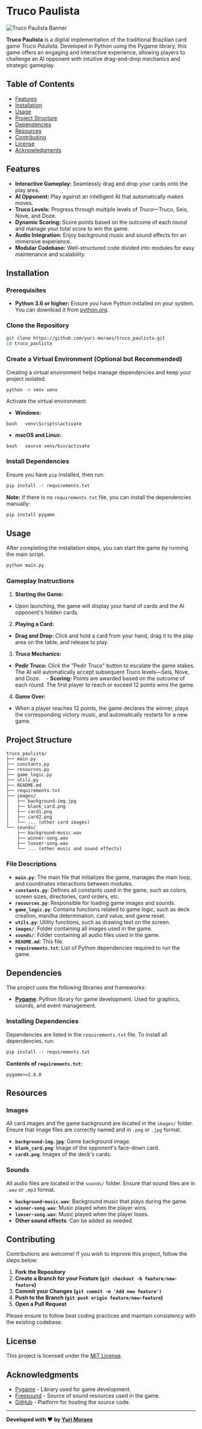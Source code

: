 # Truco Paulista

![Truco Paulista Banner](images/clubs_4.png)

**Truco Paulista** is a digital implementation of the traditional Brazilian card game _Truco Paulista_. Developed in Python using the Pygame library, this game offers an engaging and interactive experience, allowing players to challenge an AI opponent with intuitive drag-and-drop mechanics and strategic gameplay.

## Table of Contents

- [Features](#features)
- [Installation](#installation)
- [Usage](#usage)
- [Project Structure](#project-structure)
- [Dependencies](#dependencies)
- [Resources](#resources)
- [Contributing](#contributing)
- [License](#license)
- [Acknowledgments](#acknowledgments)

## Features

- **Interactive Gameplay:** Seamlessly drag and drop your cards onto the play area.
- **AI Opponent:** Play against an intelligent AI that automatically makes moves.
- **Truco Levels:** Progress through multiple levels of _Truco_—Truco, Seis, Nove, and Doze.
- **Dynamic Scoring:** Score points based on the outcome of each round and manage your total score to win the game.
- **Audio Integration:** Enjoy background music and sound effects for an immersive experience.
- **Modular Codebase:** Well-structured code divided into modules for easy maintenance and scalability.

## Installation

### Prerequisites

- **Python 3.6 or higher:** Ensure you have Python installed on your system. You can download it from [python.org](https://www.python.org/downloads/).

### Clone the Repository

```bash
git clone https://github.com/yuri-moraes/truco_paulista.git
cd truco_paulista
```

### Create a Virtual Environment (Optional but Recommended)

Creating a virtual environment helps manage dependencies and keep your project isolated.

```bash
python -m venv venv
```

Activate the virtual environment:

- **Windows:**

`bash
  venv\Scripts\activate
  `

- **macOS and Linux:**

`bash
  source venv/bin/activate
  `

### Install Dependencies

Ensure you have `pip` installed, then run:

```bash
pip install -r requirements.txt
```

**Note:** If there is no `requirements.txt` file, you can install the dependencies manually:

```bash
pip install pygame
```

## Usage

After completing the installation steps, you can start the game by running the main script.

```bash
python main.py
```

### Gameplay Instructions

1. **Starting the Game:**

- Upon launching, the game will display your hand of cards and the AI opponent's hidden cards.

2. **Playing a Card:**

- **Drag and Drop:** Click and hold a card from your hand, drag it to the play area on the table, and release to play.

3. **Truco Mechanics:**

- **Pedir Truco:** Click the "Pedir Truco" button to escalate the game stakes. The AI will automatically accept subsequent Truco levels—Seis, Nove, and Doze.
     - **Scoring:** Points are awarded based on the outcome of each round. The first player to reach or exceed 12 points wins the game.

4. **Game Over:**

- When a player reaches 12 points, the game declares the winner, plays the corresponding victory music, and automatically restarts for a new game.

## Project Structure

```
truco_paulista/
├── main.py
├── constants.py
├── resources.py
├── game_logic.py
├── utils.py
├── README.md
├── requirements.txt
├── images/
│   ├── background-img.jpg
│   ├── blank_card.png
│   ├── card1.png
│   ├── card2.png
│   └── ... (other card images)
└── sounds/
    ├── background-music.wav
    ├── winner-song.wav
    ├── looser-song.wav
    └── ... (other music and sound effects)
```

### File Descriptions

- **`main.py`**: The main file that initializes the game, manages the main loop, and coordinates interactions between modules.
- **`constants.py`**: Defines all constants used in the game, such as colors, screen sizes, directories, card orders, etc.
- **`resources.py`**: Responsible for loading game images and sounds.
- **`game_logic.py`**: Contains functions related to game logic, such as deck creation, manilha determination, card value, and game reset.
- **`utils.py`**: Utility functions, such as drawing text on the screen.
- **`images/`**: Folder containing all images used in the game.
- **`sounds/`**: Folder containing all audio files used in the game.
- **`README.md`**: This file.
- **`requirements.txt`**: List of Python dependencies required to run the game.

## Dependencies

The project uses the following libraries and frameworks:

- **[Pygame](https://www.pygame.org/news)**: Python library for game development. Used for graphics, sounds, and event management.

### Installing Dependencies

Dependencies are listed in the `requirements.txt` file. To install all dependencies, run:

```bash
pip install -r requirements.txt
```

**Contents of `requirements.txt`:**

```
pygame>=2.0.0
```

## Resources

### Images

All card images and the game background are located in the `images/` folder. Ensure that image files are correctly named and in `.png` or `.jpg` format.

- **`background-img.jpg`**: Game background image.
- **`blank_card.png`**: Image of the opponent's face-down card.
- **`cardX.png`**: Images of the deck's cards.

### Sounds

All audio files are located in the `sounds/` folder. Ensure that sound files are in `.wav` or `.mp3` format.

- **`background-music.wav`**: Background music that plays during the game.
- **`winner-song.wav`**: Music played when the player wins.
- **`looser-song.wav`**: Music played when the player loses.
- **Other sound effects**: Can be added as needed.

## Contributing

Contributions are welcome! If you wish to improve this project, follow the steps below:

1. **Fork the Repository**
2. **Create a Branch for your Feature (`git checkout -b feature/new-feature`)**
3. **Commit your Changes (`git commit -m 'Add new feature')`**
4. **Push to the Branch (`git push origin feature/new-feature`)**
5. **Open a Pull Request**

Please ensure to follow best coding practices and maintain consistency with the existing codebase.

## License

This project is licensed under the [MIT License](LICENSE).

## Acknowledgments

- [Pygame](https://www.pygame.org/) - Library used for game development.
- [Freesound](https://freesound.org/) - Source of sound resources used in the game.
- [GitHub](https://github.com/) - Platform for hosting the source code.

---

**Developed with ❤️ by [Yuri Moraes](https://github.com/yuri-moraes)**
